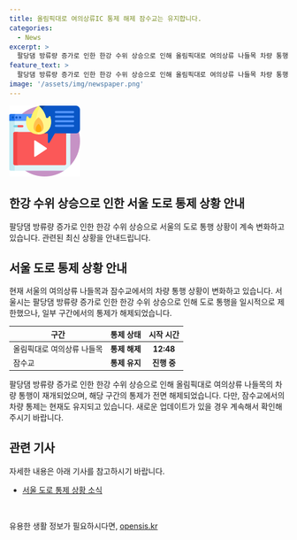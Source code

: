 ```yaml
---
title: 올림픽대로 여의상류IC 통제 해제 잠수교는 유지합니다.
categories:
  - News
excerpt: >
  팔당댐 방류량 증가로 인한 한강 수위 상승으로 인해 올림픽대로 여의상류 나들목 차량 통행 재개, 서울시는 약 2시간 40분 지연 후 통제 전면 해제. 다만 잠수교는 계속 차량 통제 유지. 김민혜 기자 (makereal@yna.co.kr) #잠수교 #전면통제 #팔당댐
feature_text: >
  팔당댐 방류량 증가로 인한 한강 수위 상승으로 인해 올림픽대로 여의상류 나들목 차량 통행 재개, 서울시는 약 2시간 40분 지연 후 통제 전면 해제. 다만 잠수교는 계속 차량 통제 유지. 김민혜 기자 (makereal@yna.co.kr) #잠수교 #전면통제 #팔당댐
image: '/assets/img/newspaper.png'
---
```


<p><img src="/assets/img/news.png" alt="rentncar 속보" /></p>

<h2>한강 수위 상승으로 인한 서울 도로 통제 상황 안내</h2>

<p data-ke-size="size16">  팔당댐 방류량 증가로 인한 한강 수위 상승으로 서울의 도로 통행 상황이 계속 변화하고 있습니다. 관련된 최신 상황을 안내드립니다.</p>

<h2 data-ke-size="size26">서울 도로 통제 상황 안내</h2>

<p data-ke-size="size16">현재 서울의 여의상류 나들목과 잠수교에서의 차량 통행 상황이 변화하고 있습니다. 서울시는 팔당댐 방류량 증가로 인한 한강 수위 상승으로 인해 도로 통행을 일시적으로 제한했으나, 일부 구간에서의 통제가 해제되었습니다. </p>

<table>
    <thead>
        <tr>
            <th>구간</th>
            <th>통제 상태</th>
            <th>시작 시간</th>
        </tr>
    </thead>
    <tbody>
        <tr>
            <td>올림픽대로 여의상류 나들목</td>
            <td style="text-align: center; height: 17px;"><b>통제 해제</b></td>
            <td style="text-align: center; height: 17px;"><b>12:48</b></td>
        </tr>
        <tr>
            <td>잠수교</td>
            <td style="text-align: center; height: 17px;"><b>통제 유지</b></td>
            <td style="text-align: center; height: 17px;"><b>진행 중</b></td>
        </tr>
    </tbody>
</table>

<p data-ke-size="size16">팔당댐 방류량 증가로 인한 한강 수위 상승으로 인해 올림픽대로 여의상류 나들목의 차량 통행이 재개되었으며, 해당 구간의 통제가 전면 해제되었습니다. 다만, 잠수교에서의 차량 통제는 현재도 유지되고 있습니다. 새로운 업데이트가 있을 경우 계속해서 확인해 주시기 바랍니다.</p>

<h2 data-ke-size="size26">관련 기사</h2>

<p data-ke-size="size16">자세한 내용은 아래 기사를 참고하시기 바랍니다.</p>

<ul>
    <li><a href="https://news.naver.com/main/read.nhn?mode=LSD&mid=sec&sid1=102&oid=001&aid=0012599457">서울 도로 통제 상황 소식</a></li>
</ul>

<p data-ke-size="size16">&nbsp;</p>
유용한 생활 정보가 필요하시다면, <a href="https://opensis.kr" rel="dofollow">opensis.kr</a>


